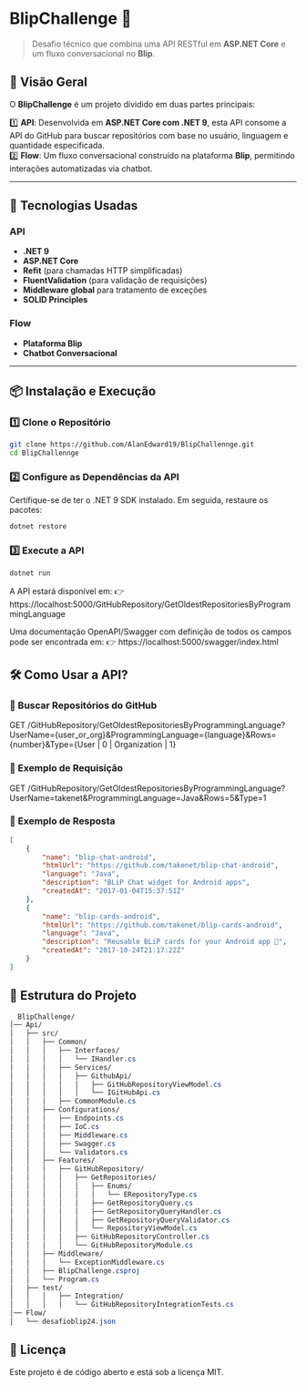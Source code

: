 # **BlipChallenge 🚀**  

> Desafio técnico que combina uma API RESTful em **ASP.NET Core** e um fluxo conversacional no **Blip**.  

## 📌 Visão Geral  
O **BlipChallenge** é um projeto dividido em duas partes principais:  

1️⃣ **API**: Desenvolvida em **ASP.NET Core com .NET 9**, esta API consome a API do GitHub para buscar repositórios com base no usuário, linguagem e quantidade especificada.  
2️⃣ **Flow**: Um fluxo conversacional construído na plataforma **Blip**, permitindo interações automatizadas via chatbot.  

---

## 🚀 Tecnologias Usadas  

### **API**  
- **.NET 9**  
- **ASP.NET Core**  
- **Refit** (para chamadas HTTP simplificadas)  
- **FluentValidation** (para validação de requisições)  
- **Middleware global** para tratamento de exceções  
- **SOLID Principles**  

### **Flow**  
- **Plataforma Blip**  
- **Chatbot Conversacional**  

---

## 📦 Instalação e Execução  

### 1️⃣ Clone o Repositório  
```bash
git clone https://github.com/AlanEdward19/BlipChallennge.git
cd BlipChallennge
```

### 2️⃣ Configure as Dependências da API
Certifique-se de ter o .NET 9 SDK instalado. Em seguida, restaure os pacotes:
```bash
dotnet restore
```

### 3️⃣ Execute a API
```bash
dotnet run
```

A API estará disponível em:
👉 https://localhost:5000/GitHubRepository/GetOldestRepositoriesByProgrammingLanguage

Uma documentação OpenAPI/Swagger com definição de todos os campos pode ser encontrada em:
👉 https://localhost:5000/swagger/index.html

## 🛠️ Como Usar a API?

### 🔹 Buscar Repositórios do GitHub
GET /GitHubRepository/GetOldestRepositoriesByProgrammingLanguage?UserName={user_or_org}&ProgrammingLanguage={language}&Rows={number}&Type={User | 0 | Organization | 1}

### 📌 Exemplo de Requisição
GET /GitHubRepository/GetOldestRepositoriesByProgrammingLanguage?UserName=takenet&ProgrammingLanguage=Java&Rows=5&Type=1

### 📌 Exemplo de Resposta
```json
[
    {
        "name": "blip-chat-android",
        "htmlUrl": "https://github.com/takenet/blip-chat-android",
        "language": "Java",
        "description": "BLiP Chat widget for Android apps",
        "createdAt": "2017-01-04T15:37:51Z"
    },
    {
        "name": "blip-cards-android",
        "htmlUrl": "https://github.com/takenet/blip-cards-android",
        "language": "Java",
        "description": "Reusable BLiP cards for your Android app 📲",
        "createdAt": "2017-10-24T21:17:22Z"
    }
]
```

## 📝 Estrutura do Projeto
```css
  BlipChallenge/
│── Api/
│   ├── src/
│   │   ├── Common/
│   │   │   ├── Interfaces/
│   │   │   │   └── IHandler.cs
│   │   │   ├── Services/
│   │   │   │   ├── GithubApi/
│   │   │   │   │   ├── GitHubRepositoryViewModel.cs
│   │   │   │   │   └── IGitHubApi.cs
│   │   │   ├── CommonModule.cs
│   │   ├── Configurations/
│   │   │   ├── Endpoints.cs
│   │   │   ├── IoC.cs
│   │   │   ├── Middleware.cs
│   │   │   ├── Swagger.cs
│   │   │   └── Validators.cs
│   │   ├── Features/
│   │   │   ├── GitHubRepository/
│   │   │   │   ├── GetRepositories/
│   │   │   │   │   ├── Enums/
│   │   │   │   │   │   └── ERepositoryType.cs
│   │   │   │   │   ├── GetRepositoryQuery.cs
│   │   │   │   │   ├── GetRepositoryQueryHandler.cs
│   │   │   │   │   ├── GetRepositoryQueryValidator.cs
│   │   │   │   │   └── RepositoryViewModel.cs
│   │   │   │   ├── GitHubRepositoryController.cs
│   │   │   │   └── GitHubRepositoryModule.cs
│   │   ├── Middleware/
│   │   │   └── ExceptionMiddleware.cs
│   │   ├── BlipChallenge.csproj
│   │   └── Program.cs
│   ├── test/
│   │   │   ├── Integration/
│   │   │   │   └── GitHubRepositoryIntegrationTests.cs
│── Flow/
│   └── desafioblip24.json
```

## 📄 Licença
Este projeto é de código aberto e está sob a licença MIT.
